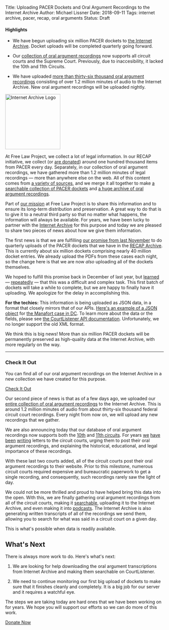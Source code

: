Title: Uploading PACER Dockets and Oral Argument Recordings to the Internet Archive 
Author: Michael Lissner
Date: 2018-09-11
Tags: internet archive, pacer, recap, oral arguments
Status: Draft


<div class="well">
<h4>Highlights</h4>
<ul>
  <li><p>We have begun uploading six million PACER dockets to <a href="https://archive.org/details/usfederalcourts" target="_blank">the Internet Archive</a>. Docket uploads will be completed quarterly going forward.</p></li>
 
  <li><p>Our <a href="https://www.courtlistener.com/audio/" target="_blank">collection of oral argument recordings</a> now supports all circuit courts and the Supreme Court. Previously, due to inaccesibility, it lacked the 10th and 11th Circuits.</p></li>
 
  <li><p>We have uploaded <a href="https://archive.org/details/uscourtsoralarguments" target="_blank">more than thirty-six thousand oral argument recordings</a> consisting of over 1.2 million minutes of audio to the Internet Archive. New oral argument recordings will be uploaded nightly.</p></li>
</ul>
</div>

<div class="right-image">
    <img src="{filename}/images/logos/internet-archive.svg"
         alt="Internet Archive Logo"
         class="img-responsive"
         height="175"
         width="175">
</div>

<!-- PELICAN_BEGIN_SUMMARY -->
At Free Law Project, we collect a lot of legal information. In our RECAP initiative, we collect (or [are donated][recap]) around one hundred thousand items from PACER every day. Separately, in our collection of oral argument recordings, we have gathered more than 1.2 million minutes of legal recordings — more than anywhere else on the web. All of this content comes from [a variety of sources][coverage], and we merge it all together to make [a searchable collection of PACER dockets][recap-archive] and [a huge archive of oral argument recordings][oa].


Part of [our mission][mission] at Free Law Project is to share this information and to ensure its long-term distribution and preservation. A great way to do that is to give it to a neutral third party so that no matter what happens, the information will always be available. For years, we have been lucky to partner with the [Internet Archive][ia] for this purpose and today we are pleased to share two pieces of news about how we give them information.
<!-- PELICAN_END_SUMMARY -->

The first news is that we are fulfilling [our promise from last November][promise] to do quarterly uploads of the PACER dockets that we have in the [RECAP Archive][recap-archive]. This is currently about six million dockets comprising nearly 40 million docket entries. We already upload the PDFs from these cases each night, so the change here is that we are now *also* uploading all of the dockets themselves. 

We hoped to fulfill this promise back in December of last year, but [learned][gh1] — [repeatedly][gh2] — that this was a difficult and complex task. This first batch of dockets will take a while to complete, but we are happy to finally have it uploading. We apologize for the delay in accomplishing this.

<p class="alert bg-warning"><i class="fa fa-bug"></i> <strong>For the techies:</strong> This information is being uploaded as JSON data, in a format that closely mirrors that of our APIs. <a href="https://archive.org/download/gov.uscourts.dcd.190597/gov.uscourts.dcd.190597.docket.json">Here's an example of a JSON object</a> for <a href="https://www.courtlistener.com/docket/6183591/united-states-v-manafort/">the Manafort case in DC</a>. To learn more about the data or the fields, please see <a href="https://www.courtlistener.com/api/rest-info/">the CourtListener API documentation</a>. Unfortunately, we no longer support the old XML format.
</p>

We think this is big news! More than six million PACER dockets will be permanently preserved as high-quality data at the Internet Archive, with more regularly on the way.

---

<div class="col-xs-5 pull-right col-sm-3 bg-primary">
    <h3>Check It Out</h3>
    <p>You can find all of our oral argument recordings on the Internet Archive in a new collection we have created for this purpose.
    </p>
    <p><a href="https://archive.org/details/uscourtsoralarguments" target="_blank" class="btn btn-info btn-block">Check It Out</a>
</div>

Our second piece of news is that as of a few days ago, we uploaded our [entire collection of oral argument recordings][oa] to the Internet Archive. This is around 1.2 million minutes of audio from about thirty-six thousand federal circuit court recordings. Every night from now on, we will upload any new recordings that we gather.

We are also announcing today that our database of oral argument recordings now supports both the [10th][ca10] and [11th circuits][ca11]. For years [we][letter1] [have][letter2] [been][letter3] [writing][letter4] letters to the circuit courts, urging them to post their oral argument recordings, and explaining the historical, educational, and legal importance of these recordings. 

With these last two courts added, all of the circuit courts post their oral argument recordings to their website. Prior to this milestone, numerous circuit courts required expensive and bureaucratic paperwork to get a single recording, and consequently, such recordings rarely saw the light of day.

We could not be more thrilled and proud to have helped bring this data into the open. With this, we are finally gathering oral argument recordings from all of the circuit courts, making it [searchable][oa], uploading it to the Internet Archive, and even making it into [podcasts][podcasts]. The Internet Archive is also generating written transcripts of all of the recordings we send them, allowing you to search for what was said in a circuit court on a given day. 

This is what's possible when data is readily available. 


## What's Next

There is always more work to do. Here's what's next:

1. We are looking for help downloading the oral argument transcriptions from Internet Archive and making them searchable on CourtListener.

1. We need to continue monitoring our first big upload of dockets to make sure that it finishes cleanly and completely. It is a big job for our server and it requires a watchful eye.

The steps we are taking today are hard ones that we have been working on for years. We hope you will support our efforts so we can do more of this work.

<a href="https://www.courtlistener.com/donate/?referrer=ia-announcement" class="btn btn-danger btn-lg" target="_blank">
    <i class="fa fa-heart-o"></i> Donate Now
</a>


[ia]: https://archive.org

[c]: {filename}/pages/contact.md
[letter1]: {filename}/pdf/letters/Free%20Law%20Project%20Letter%20to%20CA2%20re%20Oral%20Argument%20Publication.pdf
[letter2]: {filename}/pdf/letters/letter-to-ca11-re-oral-arguments.pdf
[letter3]: {filename}/pdf/letters/letter-to-ca11-re-oral-arguments-rule-changes.pdf
[letter4]: {filename}/pdf/letters/letter-to-tim-tymkovich-re-oral-argument-recordings-at-ca10.pdf
[mission]: {filename}/pages/mission.md
[promise]: {filename}/new-recap.md
[recap]: {filename}/pages/recap.md

[api]: https://www.courtlistener.com/api/
[ca10]: https://www.courtlistener.com/?type=oa&order_by=score+desc&court=ca10
[ca11]: https://www.courtlistener.com/?type=oa&order_by=score+desc&court=ca11
[coverage]: https://www.courtlistener.com/coverage/
[oa]: https://www.courtlistener.com/audio/
[podcasts]: https://www.courtlistener.com/podcasts/
[recap-archive]: https://www.courtlistener.com/recap/

[gh1]: https://github.com/freelawproject/courtlistener/issues/783#issue-284855210
[gh2]: https://github.com/freelawproject/courtlistener/issues/783#issuecomment-410094127
